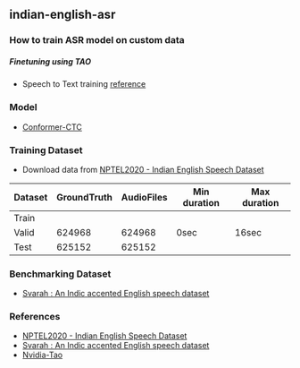 ## indian-english-asr

### How to train ASR model on custom data
##### Finetuning using TAO
- Speech to Text training [reference](https://docs.nvidia.com/tao/tao-toolkit/text/asr/speech_recognition_with_conformer.html)
  
### Model
- [Conformer-CTC](https://docs.nvidia.com/deeplearning/nemo/user-guide/docs/en/stable/asr/models.html#conformer-ctc)
    
### Training Dataset
- Download data from [NPTEL2020 - Indian English Speech Dataset](https://github.com/AI4Bharat/NPTEL2020-Indian-English-Speech-Dataset)
  
| Dataset | GroundTruth | AudioFiles | Min duration | Max duration | 
|---------|-------------|------------|--------------|--------------|
|  Train  |             |            |              |              |
|  Valid  |   624968    |   624968   |     0sec     |     16sec    |
|  Test   |   625152    |   625152   |              |              |

### Benchmarking Dataset
- [Svarah : An Indic accented English speech dataset](https://github.com/AI4Bharat/Svarah/tree/master)
  
### References
- [NPTEL2020 - Indian English Speech Dataset](https://github.com/AI4Bharat/NPTEL2020-Indian-English-Speech-Dataset)
- [Svarah : An Indic accented English speech dataset](https://github.com/AI4Bharat/Svarah/tree/master)
- [Nvidia-Tao](https://github.com/NVIDIA-AI-IOT/nvidia-tao)
